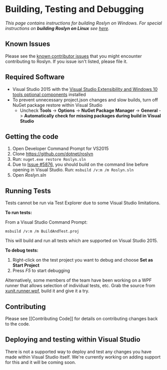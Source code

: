 # Building, Testing and Debugging
_This page contains instructions for building Roslyn on Windows. For special instructions on **building Roslyn on Linux** see [here](https://github.com/dotnet/roslyn/blob/master/docs/infrastructure/cross-platform.md)._

## Known Issues
Please see the [known contributor issues](https://github.com/dotnet/roslyn/labels/Contributor%20Pain) that you might encounter contributing to Roslyn. If you issue isn't listed, please file it.

## Required Software

- Visual Studio 2015 with the [Visual Studio Extensibility and Windows 10 tools optional components](https://github.com/dotnet/roslyn/wiki/Getting-Started-on-Visual-Studio-2015) installed
- To prevent unnecessary project.json changes and slow builds, turn off NuGet package restore within Visual Studio
  - Uncheck **Tools** -> **Options** -> **NuGet Package Manager** -> **General** -> **Automatically check for missing packages during build in Visual Studio**

## Getting the code

1. Open Developer Command Prompt for VS2015
2. Clone https://github.com/dotnet/roslyn
3. Run: `nuget.exe restore Roslyn.sln`
4. Due to [Issue #5876](https://github.com/dotnet/roslyn/issues/5876), you should build on the command line before opening in Visual Studio.  Run: `msbuild /v:m /m Roslyn.sln`
5. Open _Roslyn.sln_

## 

## Running Tests
Tests cannot be run via Test Explorer due to some Visual Studio limitations.

__To run tests:__

From a Visual Studio Command Prompt:

```
msbuild /v:m /m BuildAndTest.proj
```

This will build and run all tests which are supported on Visual Studio 2015.

__To debug tests:__

1. Right-click on the test project you want to debug and choose __Set as Start Project__
2. Press _F5_ to start debugging

Alternatively, some members of the team have been working on a WPF runner that allows selection of individual tests, etc.  Grab the source from [xunit.runner.wpf](https://github.com/pilchie/xunit.runner.wpf), build it and give it a try.

## Contributing
Please see [[Contributing Code]] for details on contributing changes back to the code.

## Deploying and testing within Visual Studio
There is not a supported way to deploy and test any changes you have made within Visual Studio itself. We're currently working on adding support for this and it will be coming soon.